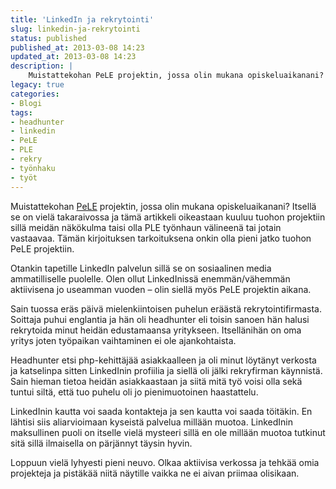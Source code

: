 ```yaml
---
title: 'LinkedIn ja rekrytointi'
slug: linkedin-ja-rekrytointi
status: published
published_at: 2013-03-08 14:23
updated_at: 2013-03-08 14:23
description: |
    Muistattekohan PeLE projektin, jossa olin mukana opiskeluaikanani? Itsellä se on vielä takaraivossa ja tämä artikkeli oikeastaan kuuluu tuohon projektiin sillä meidän näkökulma taisi olla PLE työnhaun välineenä tai jotain vastaavaa. Tämän kirjoituksen tarkoituksena onkin olla pieni jatko tuohon PeLE projektiin. Otankin tapetille LinkedIn palvelun sillä se on sosiaalinen media ammatilliselle puolelle. Olen ollut LinkedInissä enemmän/vähemmän… Jatka lukemista LinkedIn ja rekrytointi
legacy: true
categories:
- Blogi
tags:
- headhunter
- linkedin
- PeLE
- PLE
- rekry
- työnhaku
- työt
---
```


<p>Muistattekohan <a href="http://plepele.wordpress.com/" target="_blank">PeLE</a> projektin, jossa olin mukana opiskeluaikanani? Itsellä se on vielä takaraivossa ja tämä artikkeli oikeastaan kuuluu tuohon projektiin sillä meidän näkökulma taisi olla PLE työnhaun välineenä tai jotain vastaavaa. Tämän kirjoituksen tarkoituksena onkin olla pieni jatko tuohon PeLE projektiin.</p>
<p>Otankin tapetille LinkedIn palvelun sillä se on sosiaalinen media ammatilliselle puolelle. Olen ollut LinkedInissä enemmän/vähemmän aktiivisena jo useamman vuoden &#8211; olin siellä myös PeLE projektin aikana.</p>
<p>Sain tuossa eräs päivä mielenkiintoisen puhelun eräästä rekrytointifirmasta. Soittaja puhui englantia ja hän oli headhunter eli toisin sanoen hän halusi rekrytoida minut heidän edustamaansa yritykseen. Itsellänihän on oma yritys joten työpaikan vaihtaminen ei ole ajankohtaista.</p>
<p>Headhunter etsi php-kehittäjää asiakkaalleen ja oli minut löytänyt verkosta ja katselinpa sitten LinkedInin profiilia ja siellä oli jälki rekryfirman käynnistä. Sain hieman tietoa heidän asiakkaastaan ja siitä mitä työ voisi olla sekä tuntui siltä, että tuo puhelu oli jo pienimuotoinen haastattelu.</p>
<p>LinkedInin kautta voi saada kontakteja ja sen kautta voi saada töitäkin. En lähtisi siis aliarvioimaan kyseistä palvelua millään muotoa. LinkedInin maksullinen puoli on itselle vielä mysteeri sillä en ole millään muotoa tutkinut sitä sillä ilmaisella on pärjännyt täysin hyvin.</p>
<p>Loppuun vielä lyhyesti pieni neuvo. Olkaa aktiivisa verkossa ja tehkää omia projekteja ja pistäkää niitä näytille vaikka ne ei aivan priimaa olisikaan.</p>